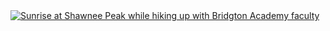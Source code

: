<html><body><a href="http://alexkerney.com/wp-content/uploads/2013/08/20130816_DSC0003.jpg"><img src="http://alexkerney.com/wp-content/uploads/2013/08/20130816_DSC0003-840x557.jpg" alt="Sunrise at Shawnee Peak while hiking up with Bridgton Academy faculty" class="alignnone size-large wp-image-1962 [ftmt_id] nofotomoto"></a></body></html>